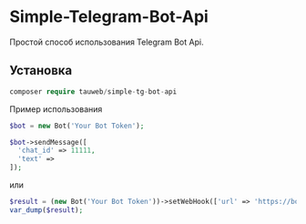 # Simple-Telegram-Bot-Api
Простой способ использования Telegram Bot Api.

## Установка
```php
composer require tauweb/simple-tg-bot-api
```
Пример использования 
```php
$bot = new Bot('Your Bot Token');

$bot->sendMessage([
  'chat_id' => 11111,
  'text' => 
]);
```
или 
```php
$result = (new Bot('Your Bot Token'))->setWebHook(['url' => 'https://bot_webhook_url']);
var_dump($result);
```
